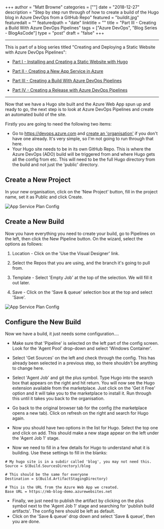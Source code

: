 +++
author = "Matt Browne"
categories = [""]
date = "2018-12-27"
description = "Step by step run through of how to create a build of the Hugo blog in Azure DevOps from a GitHub Repo"
featured = "buildit.jpg"
featuredalt = ""
featuredpath = "date"
linktitle = ""
title = "Part III - Creating a Build With Azure DevOps Pipelines"
tags = ["Azure DevOps", "Blog Series - BlogAsCode"]
type = "post"
draft = "false"
+++

---
This is part of a blog series titled "Creating and Deploying a Static Website with Azure DevOps Pipelines":

* [Part I - Installing and Creating a Static Website with Hugo](/blog/part-i-installing-and-creating-a-static-website-with-hugo/)

* [Part II - Creating a New App Service in Azure](/blog/part-ii-creating-a-new-app-service-in-azure/)

* [Part III - Creating a Build With Azure DevOps Pipelines](/blog/part-iii-creating-a-build-with-azure-devops-pipelines/)

* [Part IV - Creating a Release with Azure DevOps Pipelines](/blog/part-iv-creating-a-release-with-azure-devops-pipelines/)


---


Now that we have a Hugo site built and the Azure Web App spun up and ready to go, the next step is to look at Azure DevOps Pipelines and create an automated build of the site.

Firstly you are going to need the following two items:

* Go to https://devops.azure.com and [create an 'organisation'](https://docs.microsoft.com/en-us/azure/devops/organizations/accounts/create-organization?view=vsts) if you don't have one already.  It's very simple, so I'm not going to run through that here.
* Your Hugo site needs to be in its own GitHub Repo.  This is where the  Azure DevOps (ADO) build will be triggered from and where Hugo gets all the config from etc.  This will need to be the full Hugo directory from the build and not just the 'public' directory.

## Create a New Project

In your new organisation, click on the 'New Project' button, fill in the project name, set it as Public and click Create.

![App Service Plan Config](/img/2018/12/AzureDevOps_Build_01.png "App Service Plan Config")


## Create a New Build

Now you have everything you need to create your build, go to Pipelines on the left, then click the New Pipeline button.  On the wizard, select the options as follows:

1. Location - Click on the 'Use the Visual Designer' link.

2. Select the Repos that you are using, and the branch it's going to pull from.

3. Template - Select 'Empty Job' at the top of the selection.  We will fill it out later.

4. Save - Click on the 'Save & queue' selection box at the top and select 'Save'.


![App Service Plan Config](/img/2018/12/AzureDevOps_Build_02.gif "App Service Plan Config")

## Configure the New Build

Now we have a build, it just needs some configuration....

* Make sure that 'Pipeline' is selected on the left part of the config screen.  Look for the 'Agent Pool' drop-down and select 'Windows Container'.

* Select 'Get Sources' on the left and check through the config.  This has already been selected in a previous step, so there shouldn't be anything to change here.

* Select 'Agent Job' and git the plus symbol.  Type Hugo into the search box that appears on the right and hit return.  You will now see the Hugo extension available from the marketplace.  Just click on the 'Get it Free' option and it will take you to the marketplace to install it.  Run through this until it takes you back to the organisation.

* Go back to the original browser tab for the config (the marketplace opens a new tab).  Click on refresh on the right and search for Hugo again.

* Now you should have two options in the list for Hugo.  Select the top one and click on add.  This should make a new stage appear on the left under the 'Agent Job 1' stage.

* Now we need to fill in a few details for Hugo to understand what it is building.  Use these settings to fill in the blanks:

```
# My hugo site is in a subdir called 'blog', you may not need this.
Source = $(Build.SourcesDirectory)/blog

# This should be the same for everyone
Destination = $(Build.ArtifactStagingDirectory)

# This is the URL from the Azure Web App we created.
Base URL = https://mb-blog-demo.azurewebsites.net
```

* Finally, we just need to publish the artifact by clicking on the plus symbol next to the 'Agent Job 1' stage and searching for 'publish build artifacts'.  The config here should be left as default.
* Click on the 'Save & queue' drop down and select 'Save & queue', then you are done.





